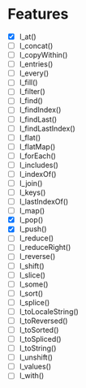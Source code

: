 # Features

- [x] l_at()
- [ ] l_concat()
- [ ] l_copyWithin()
- [ ] l_entries()
- [ ] l_every()
- [ ] l_fill()
- [ ] l_filter()
- [ ] l_find()
- [ ] l_findIndex()
- [ ] l_findLast()
- [ ] l_findLastIndex()
- [ ] l_flat()
- [ ] l_flatMap()
- [ ] l_forEach()
- [ ] l_includes()
- [ ] l_indexOf()
- [ ] l_join()
- [ ] l_keys()
- [ ] l_lastIndexOf()
- [ ] l_map()
- [x] l_pop()
- [x] l_push()
- [ ] l_reduce()
- [ ] l_reduceRight()
- [ ] l_reverse()
- [ ] l_shift()
- [ ] l_slice()
- [ ] l_some()
- [ ] l_sort()
- [ ] l_splice()
- [ ] l_toLocaleString()
- [ ] l_toReversed()
- [ ] l_toSorted()
- [ ] l_toSpliced()
- [ ] l_toString()
- [ ] l_unshift()
- [ ] l_values()
- [ ] l_with()
